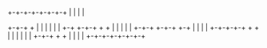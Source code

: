 +-+-+-+-+-+-+-+
| | | |

+-+-+ +
| | | | | |
+-+ +-+-+ + +
| | | | |
+-+-+ +-+-+ +-+
| | | |
+-+-+-+-+ + +
| | | | | |
+-+-+ + +
| | | |
+-+-+-+-+-+-+-+
